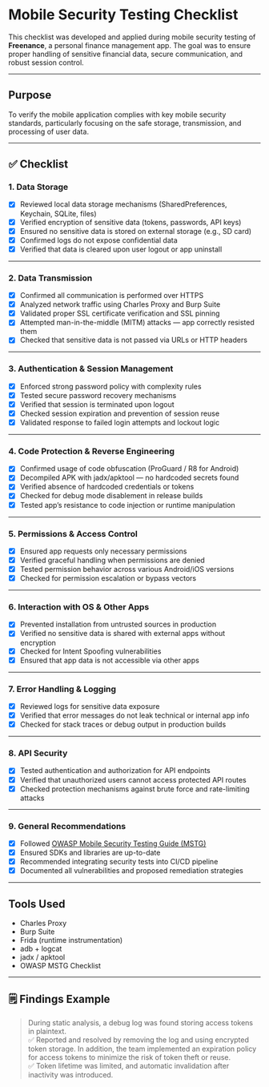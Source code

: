# Mobile Security Testing Checklist

This checklist was developed and applied during mobile security testing of **Freenance**, a personal finance management app. The goal was to ensure proper handling of sensitive financial data, secure communication, and robust session control.

---

##  Purpose

To verify the mobile application complies with key mobile security standards, particularly focusing on the safe storage, transmission, and processing of user data.

---

## ✅ Checklist

### 1. Data Storage

- [x] Reviewed local data storage mechanisms (SharedPreferences, Keychain, SQLite, files)
- [x] Verified encryption of sensitive data (tokens, passwords, API keys)
- [x] Ensured no sensitive data is stored on external storage (e.g., SD card)
- [x] Confirmed logs do not expose confidential data
- [x] Verified that data is cleared upon user logout or app uninstall

---

### 2. Data Transmission

- [x] Confirmed all communication is performed over HTTPS
- [x] Analyzed network traffic using Charles Proxy and Burp Suite
- [x] Validated proper SSL certificate verification and SSL pinning
- [x] Attempted man-in-the-middle (MITM) attacks — app correctly resisted them
- [x] Checked that sensitive data is not passed via URLs or HTTP headers

---

### 3. Authentication & Session Management

- [x] Enforced strong password policy with complexity rules
- [x] Tested secure password recovery mechanisms
- [x] Verified that session is terminated upon logout
- [x] Checked session expiration and prevention of session reuse
- [x] Validated response to failed login attempts and lockout logic

---

### 4. Code Protection & Reverse Engineering

- [x] Confirmed usage of code obfuscation (ProGuard / R8 for Android)
- [x] Decompiled APK with jadx/apktool — no hardcoded secrets found
- [x] Verified absence of hardcoded credentials or tokens
- [x] Checked for debug mode disablement in release builds
- [x] Tested app’s resistance to code injection or runtime manipulation

---

### 5. Permissions & Access Control

- [x] Ensured app requests only necessary permissions
- [x] Verified graceful handling when permissions are denied
- [x] Tested permission behavior across various Android/iOS versions
- [x] Checked for permission escalation or bypass vectors

---

### 6. Interaction with OS & Other Apps

- [x] Prevented installation from untrusted sources in production
- [x] Verified no sensitive data is shared with external apps without encryption
- [x] Checked for Intent Spoofing vulnerabilities
- [x] Ensured that app data is not accessible via other apps

---

### 7. Error Handling & Logging

- [x] Reviewed logs for sensitive data exposure
- [x] Verified that error messages do not leak technical or internal app info
- [x] Checked for stack traces or debug output in production builds

---

### 8. API Security

- [x] Tested authentication and authorization for API endpoints
- [x] Verified that unauthorized users cannot access protected API routes
- [x] Checked protection mechanisms against brute force and rate-limiting attacks

---

### 9. General Recommendations

- [x] Followed [OWASP Mobile Security Testing Guide (MSTG)](https://owasp.org/www-project-mobile-security-testing-guide/)
- [x] Ensured SDKs and libraries are up-to-date
- [x] Recommended integrating security tests into CI/CD pipeline
- [x] Documented all vulnerabilities and proposed remediation strategies

---

## Tools Used

- Charles Proxy  
- Burp Suite  
- Frida (runtime instrumentation)  
- adb + logcat  
- jadx / apktool  
- OWASP MSTG Checklist  

---

## 🗒 Findings Example

> During static analysis, a debug log was found storing access tokens in plaintext.  
> ✅ Reported and resolved by removing the log and using encrypted token storage.
> In addition, the team implemented an expiration policy for access tokens to minimize the risk of token theft or reuse.  
> ✅ Token lifetime was limited, and automatic invalidation after inactivity was introduced.

